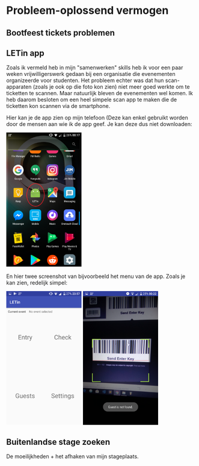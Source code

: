 # Probleem-oplossend vermogen
## Bootfeest tickets problemen
## LETin app
Zoals ik vermeld heb in mijn "samenwerken" skills heb ik voor een paar weken vrijwilligerswerk gedaan bij een organisatie die evenementen organizeerde voor studenten. Het probleem echter was dat hun scan-apparaten (zoals je ook op die foto kon zien) niet meer goed werkte om te ticketten te scannen. Maar natuurlijk bleven de evenementen wel komen. Ik heb daarom besloten om een heel simpele scan app te maken die de ticketten kon scannen via de smartphone.

Hier kan je de app zien op mijn telefoon (Deze kan enkel gebruikt worden door de mensen aan wie ik de app geef. Je kan deze dus niet downloaden:

<img src="/images/elb_letin_app.png" alt="ELB LETin app" width="200px"/>

En hier twee screenshot van bijvoorbeeld het menu van de app. Zoals je kan zien, redelijk simpel:

<img src="/images/elb_letin_home.png" alt="ELB LETin home" width="200px"/>
<img src="/images/elb_letin_scan.png" alt="ELB LETin scan" width="200px"/>

## Buitenlandse stage zoeken
De moeilijkheden + het afhaken van mijn stageplaats.

